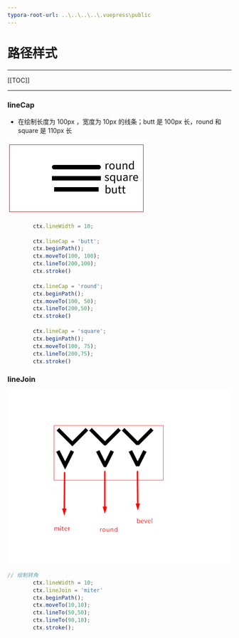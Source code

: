 ```yaml
---
typora-root-url: ..\..\..\..\.vuepress\public
---
```

# 路径样式

------

[[TOC]]

------

### lineCap

- 在绘制长度为 100px ，宽度为 10px 的线条；butt 是 100px 长，round 和 square 是 110px 长


![lineCap](/canvas2d/lineCap.png)

```javascript
        ctx.lineWidth = 10;
        
        ctx.lineCap = 'butt';
        ctx.beginPath();
        ctx.moveTo(100, 100);
        ctx.lineTo(200,100);
        ctx.stroke()

        ctx.lineCap = 'round';
        ctx.beginPath();
        ctx.moveTo(100, 50);
        ctx.lineTo(200,50);
        ctx.stroke()

        ctx.lineCap = 'square';
        ctx.beginPath();
        ctx.moveTo(100, 75);
        ctx.lineTo(200,75);
        ctx.stroke()
```

### lineJoin

![linejoin](/canvas2d/linejoin.png)

```javascript
// 绘制转角
        ctx.lineWidth = 10;
        ctx.lineJoin = 'miter'
        ctx.beginPath();
        ctx.moveTo(10,10);
        ctx.lineTo(50,50);
        ctx.lineTo(90,10);
        ctx.stroke();
```

